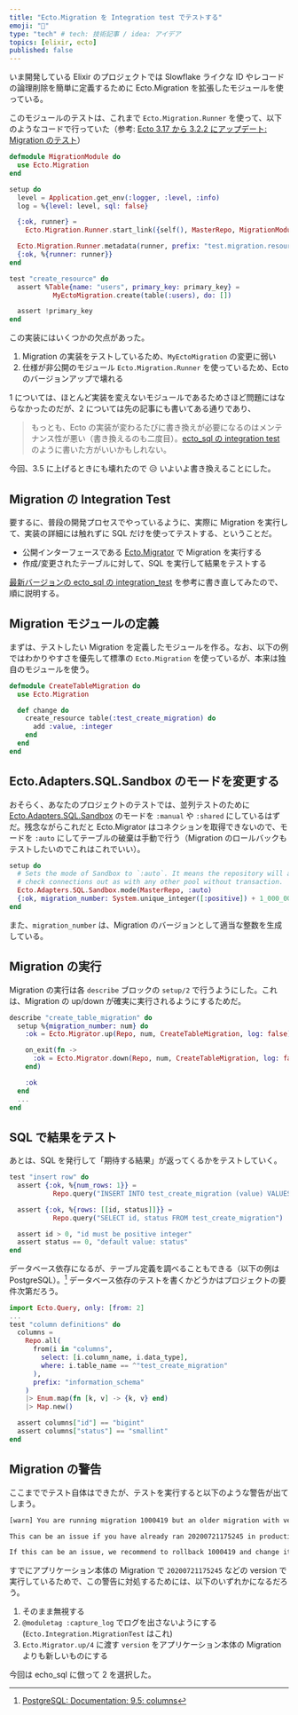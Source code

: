```yaml
---
title: "Ecto.Migration を Integration test でテストする"
emoji: "🔫"
type: "tech" # tech: 技術記事 / idea: アイデア
topics: [elixir, ecto]
published: false
---
```


いま開発している Elixir のプロジェクトでは Slowflake ライクな ID やレコードの論理削除を簡単に定義するために Ecto.Migration を拡張したモジュールを使っている。

このモジュールのテストは、これまで `Ecto.Migration.Runner` を使って、以下のようなコードで行っていた（参考:  [Ecto 3.17 から 3.2.2 にアップデート: Migration のテスト](https://qiita.com/ishikawa@github/items/a13377036c42e05d7043)）

```elixir
defmodule MigrationModule do
  use Ecto.Migration
end

setup do
  level = Application.get_env(:logger, :level, :info)
  log = %{level: level, sql: false}

  {:ok, runner} =
    Ecto.Migration.Runner.start_link({self(), MasterRepo, MigrationModule, :forward, :up, log})

  Ecto.Migration.Runner.metadata(runner, prefix: "test.migration.resource")
  {:ok, %{runner: runner}}
end

test "create_resource" do
  assert %Table{name: "users", primary_key: primary_key} =
           MyEctoMigration.create(table(:users), do: [])

  assert !primary_key
end
```

この実装にはいくつかの欠点があった。

1. Migration の実装をテストしているため、`MyEctoMigration` の変更に弱い
2. 仕様が非公開のモジュール `Ecto.Migration.Runner` を使っているため、Ecto のバージョンアップで壊れる

1 については、ほとんど実装を変えないモジュールであるためさほど問題にはならなかったのだが、2 については先の記事にも書いてある通りであり、

> もっとも、Ecto の実装が変わるたびに書き換えが必要になるのはメンテナンス性が悪い（書き換えるのも二度目）。[ecto_sql の integration test](https://github.com/elixir-ecto/ecto_sql/blob/980d67688ee41b5fd1def604b93f3dc2cd4d4548/integration_test/sql/migration.exs) のように書いた方がいいかもしれない。

今回、3.5 に上げるときにも壊れたので 😥 いよいよ書き換えることにした。

## Migration の Integration Test

要するに、普段の開発プロセスでやっているように、実際に Migration を実行して、実装の詳細には触れずに SQL だけを使ってテストする、ということだ。

- 公開インターフェースである [Ecto.Migrator](https://hexdocs.pm/ecto_sql/Ecto.Migrator.html) で Migration を実行する
- 作成/変更されたテーブルに対して、SQL を実行して結果をテストする

[最新バージョンの ecto_sql の integration_test](https://github.com/elixir-ecto/ecto_sql/blob/980d67688ee41b5fd1def604b93f3dc2cd4d4548/integration_test/sql/migration.exs) を参考に書き直してみたので、順に説明する。

## Migration モジュールの定義

まずは、テストしたい Migration を定義したモジュールを作る。なお、以下の例ではわかりやすさを優先して標準の `Ecto.Migration` を使っているが、本来は独自のモジュールを使う。

```elixir
defmodule CreateTableMigration do
  use Ecto.Migration

  def change do
    create_resource table(:test_create_migration) do
      add :value, :integer
    end
  end
end
```

## Ecto.Adapters.SQL.Sandbox のモードを変更する

おそらく、あなたのプロジェクトのテストでは、並列テストのために [Ecto.Adapters.SQL.Sandbox](https://hexdocs.pm/ecto_sql/Ecto.Adapters.SQL.Sandbox.html) のモードを `:manual` や `:shared` にしているはずだ。残念ながらこれだと Ecto.Migrator はコネクションを取得できないので、モードを `:auto` にしてテーブルの破棄は手動で行う（Migration のロールバックもテストしたいのでこれはこれでいい）。

```elixir
setup do
  # Sets the mode of Sandbox to `:auto`. It means the repository will automatically
  # check connections out as with any other pool without transaction.
  Ecto.Adapters.SQL.Sandbox.mode(MasterRepo, :auto)
  {:ok, migration_number: System.unique_integer([:positive]) + 1_000_000}
end
```

また、`migration_number` は、Migration のバージョンとして適当な整数を生成している。

## Migration の実行

Migration の実行は各 `describe` ブロックの `setup/2` で行うようにした。これは、Migration の up/down が確実に実行されるようにするためだ。

```elixir
describe "create_table_migration" do
  setup %{migration_number: num} do
    :ok = Ecto.Migrator.up(Repo, num, CreateTableMigration, log: false)

    on_exit(fn ->
      :ok = Ecto.Migrator.down(Repo, num, CreateTableMigration, log: false)
    end)

    :ok
  end
  ...
end
```

## SQL で結果をテスト

あとは、SQL を発行して「期待する結果」が返ってくるかをテストしていく。

```elixir
test "insert row" do
  assert {:ok, %{num_rows: 1}} =
           Repo.query("INSERT INTO test_create_migration (value) VALUES (1)")

  assert {:ok, %{rows: [[id, status]]}} =
           Repo.query("SELECT id, status FROM test_create_migration")

  assert id > 0, "id must be positive integer"
  assert status == 0, "default value: status"
end
```

データベース依存になるが、テーブル定義を調べることもできる（以下の例は PostgreSQL）。[^1] データベース依存のテストを書くかどうかはプロジェクトの要件次第だろう。

```elixir
import Ecto.Query, only: [from: 2]
...
test "column definitions" do
  columns =
    Repo.all(
      from(i in "columns",
        select: [i.column_name, i.data_type],
        where: i.table_name == ^"test_create_migration"
      ),
      prefix: "information_schema"
    )
    |> Enum.map(fn [k, v] -> {k, v} end)
    |> Map.new()

  assert columns["id"] == "bigint"
  assert columns["status"] == "smallint"
end
```

## Migration の警告

ここまででテスト自体はできたが、テストを実行すると以下のような警告が出てしまう。

```bash
[warn] You are running migration 1000419 but an older migration with version 20200721175245 has already run.

This can be an issue if you have already ran 20200721175245 in production because a new deployment may migrate 1000419 but a rollback command would revert 20200721175245 instead of 1000419.

If this can be an issue, we recommend to rollback 1000419 and change it to a version later than 20200721175245.
```

すでにアプリケーション本体の Migration で `20200721175245` などの version で実行しているためで、この警告に対処するためには、以下のいずれかになるだろう。

1. そのまま無視する
2. `@moduletag :capture_log` でログを出さないようにする (`Ecto.Integration.MigrationTest` はこれ)
3. `Ecto.Migrator.up/4` に渡す `version` をアプリケーション本体の Migration よりも新しいものにする

今回は echo_sql に倣って 2 を選択した。

[^1]: [PostgreSQL: Documentation: 9.5: columns](https://www.postgresql.org/docs/9.5/infoschema-columns.html)
